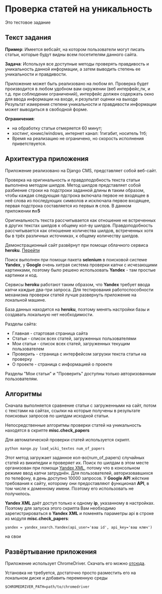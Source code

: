 # Проверка статей на уникальность

Это тестовое задание

## Текст задания
**Пример**: Имеется вебсайт, на котором пользователи могут писать статьи, которые будут видны всем посетителям данного сайта.

**Задача**: Используя все доступные методы проверять правдивость и уникальность данной информации, а затем выводить степень
ее уникальности и правдивости.

Приложение может быть реализовано на любом яп.
Проверка будет производится в любом удобном вам окружении (веб интерфейс,пк, и т.д. при соблюдении ограничений),
интерфейс должен содержать окно для ввода информации на входе, и результат оценки на выходе
Результат измерения степени уникальности и правдивости информации может выводиться в свободной форме.

**Ограничения**: 
- на обработку статьи отмеряется 60 минут;
- хостинг, юникс/windows, интернет канал: 1гигабит, носитель 1тб;
- Время на реализацию не ограничено, но скорость исполнения приветствуется.

## Архитектура приложения

Приложение реализовано на Django CMS, представляет собой веб-сайт.

Проверка на оригинальность и правдоподобность текста статьи выполнена методом шилдов. 
Метод шилдов представляет собой разбиение строки на подстроки заданной длины **n** 
таким образом, чтобы каждая следующая пдстрока включала первое не входящее в неё слова из 
последующих символов и исключала первое входящее, первая подстрока составляется 
из первых **n** слов. В данном приложении **n=5**

Оригинальность текста рассчитывается как отношение не встреченных в других текстах
шилдов к общему кол-ву шилдов. Правдоподобность рассчитывается как отношение количества
шилдов, встреченных хотя бы в трёх различных источниках, к общему количеству шилдов.

Демонстрационный сайт развёрнут при помощи облачного сервиса **heroku**. 
[Перейти](http://checkpapers.herokuapp.com/)

Поиск выполнен при помощи пакета **selenium** в поисковой системе **Yandex**, у **Google** 
очень хитрая система проверки капчи с исчезающими картинками, поэтому было решено 
использовать **Yandex** - там простые картинки и код.

Cервисы **heroku** работают таким образом, что **Yandex** требует ввода капчи
каждые два-три запроса. Для тестирования работоспособности механизма проверки статей 
лучше развернуть приложение на локальной машине.

База данных находится на **heroku**, поэтому менять настройки базы и создавать локальную
нет необходимости.

Разделы сайта:
- Главная - стартовая страница сайта
- Статьи - список всех статей, загруженных пользователями
- Мои статьи - список всех статей, загруженных текущим пользователем
- Проверить - страница с интерфейсом загрузки текста статьи на проверку
- О проекте - страница с информацией о проекте

Разделы "Мои статьи" и "Проверить" доступны только авторизованным пользователям.

## Алгоритмы

Сначала выполняется сравнение статьи с загруженными на сайт, потом с текстами на сайтах,
ссылки на которые получены в результате поисковых запросов по шилдам исходной статьи.

Непосредственные алгоритмы проверки статей на уникальность находятся в скрипте
**misc.check_papers**

Для автоматической проверки статей используется скрипт.
```
python mange.py load_wiki_textes num_of_papers
```

Этот метод загружает заданное кол-во(num_of_papers)  случайных статей из википедии и проверяет их. Поиск по шилдам 
в этом месте организован при помощи [Yandex XML](https://xml.yandex.ru/), потому что в консольном 
режиме ввод капчи затруднён. Для пользователей, авторизовавшихся по телефону, в день
доступно 10000 запросов. У **Google API** жёсткие требования к сайту, которому они предоставляют
функционал **API**, в том числе к доменному имени. Поэтому его использовать не получилось. 

**Yandex XML** даёт доступ только к одному **ip**,
указанному в настройках. Поэтому для запуска этого скрипта Вам необходимо зарегистрироваться
в **Yandex XML** и поменять параметры api в строке из модуля **misc.check_papers**:
```
yandex = yandex_search.Yandex(api_user='ваш id', api_key='ваш ключ')
```
на свои

## Развёртывание приложения

Приложение использует ChromeDriver. Скачать его можно [отсюда](https://chromedriver.chromium.org/).

Установка не требуется, достаточно просто разместить его на локальном диске и добавить 
переменную среды

```
$CHROMEDRIVER_PATH=path/to/chromedriver
```
 
